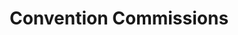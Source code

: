 ---
portfolio: con
title:  "Convention Commissions"
description: "E.T. and Aliens mashup for a Sketch Duel at the end of the con :) drawn at the Cincinnati Comic Expo"
imgSrc: "../images/v3/con/con-4.jpg"
layout: port-v
set: con
---